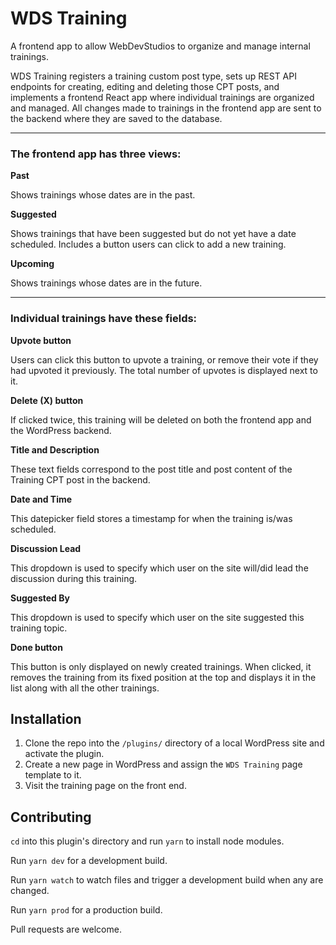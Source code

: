 WDS Training
============

A frontend app to allow WebDevStudios to organize and manage internal trainings.

WDS Training registers a training custom post type, sets up REST API endpoints for creating, editing and deleting those CPT posts, and implements a frontend React app where individual trainings are organized and managed. All changes made to trainings in the frontend app are sent to the backend where they are saved to the database.

-----------

### The frontend app has three views:

**Past**

Shows trainings whose dates are in the past.

**Suggested**

Shows trainings that have been suggested but do not yet have a date scheduled. Includes a button users can click to add a new training.

**Upcoming**

Shows trainings whose dates are in the future.

-----------

### Individual trainings have these fields:

**Upvote button**

Users can click this button to upvote a training, or remove their vote if they had upvoted it previously. The total number of upvotes is displayed next to it.

**Delete (X) button**

If clicked twice, this training will be deleted on both the frontend app and the WordPress backend.

**Title and Description**

These text fields correspond to the post title and post content of the Training CPT post in the backend.

**Date and Time**

This datepicker field stores a timestamp for when the training is/was scheduled.

**Discussion Lead**

This dropdown is used to specify which user on the site will/did lead the discussion during this training.

**Suggested By**

This dropdown is used to specify which user on the site suggested this training topic.

**Done button**

This button is only displayed on newly created trainings. When clicked, it removes the training from its fixed position at the top and displays it in the list along with all the other trainings.


Installation
------------

1. Clone the repo into the `/plugins/` directory of a local WordPress site and activate the plugin.
2. Create a new page in WordPress and assign the `WDS Training` page template to it.
3. Visit the training page on the front end.


Contributing
------------

`cd` into this plugin's directory and run `yarn` to install node modules.

Run `yarn dev` for a development build.

Run `yarn watch` to watch files and trigger a development build when any are changed.

Run `yarn prod` for a production build.

Pull requests are welcome.
